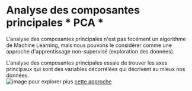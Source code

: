 # Analyse des composantes principales * PCA *
L'analyse des composantes principales n'est pas focément un algorithme de Machine Learning, mais nous pouvons le considérer comme une approche d'apprentissage non-supervisé (exploration des données).

L'analyse des composantes principales essaie de trouver les axes principaux qui sont des variables décorrélées qui décrivent au mieux nos données.
<br>
![image](https://user-images.githubusercontent.com/84160502/155862667-accc9634-9c7d-44b3-bbc3-b59712f399c7.png)
pour explorer plus [cette approche](https://medium.com/apprentice-journal/pca-application-in-machine-learning-4827c07a61db)



